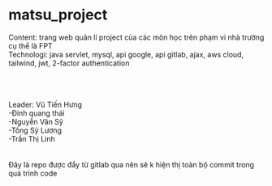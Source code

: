 # matsu_project
 Content: trang web quản lí project của các môn học trên phạm vi nhà trường cụ thể là FPT 
 <br>
 Technologi: java servlet, mysql, api google, api gitlab, ajax, aws cloud, tailwind, jwt, 2-factor authentication
 
 <br>
 <br>
 <br>
 Leader: Vũ Tiến Hưng
 <br>
 -Đinh quang thái
 <br>
 -Nguyễn Văn Sỹ
 <br>
 -Tống Sỹ Lương
  <br>
 -Trần Thị Linh
   <br>
     <br>
       <br>
       Đây là repo được đẩy từ gitlab qua nên sẽ k hiện thị toàn bộ commit trong quá trình code
 
 

